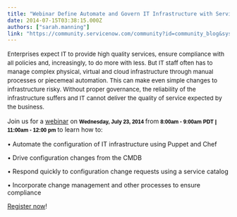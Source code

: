 ```yaml
---
title: "Webinar Define Automate and Govern IT Infrastructure with ServiceNow Configuration Automation"
date: 2014-07-15T03:38:15.000Z
authors: ["sarah.manning"]
link: "https://community.servicenow.com/community?id=community_blog&sys_id=aa5ce6a1dbd0dbc01dcaf3231f961996"
---
```

<p class="p1"><span style="font-size: 10pt; line-height: 1.5em;">Enterprises expect IT to provide high quality services, ensure compliance with all policies and, increasingly, to do more with less. But IT staff often has to manage complex physical, virtual and cloud infrastructure through manual processes or piecemeal automation. This can make even simple changes to infrastructure risky. Without proper governance, the reliability of the infrastructure suffers and IT cannot deliver the quality of service expected by the business.</span></p><p class="p2"></p><p class="p1">Join us for a <a title="fo.servicenow.com/LP=2747" href="http://info.servicenow.com/LP=2747">webinar</a> on <strong style="line-height: 1.5em; font-family: Arial; font-size: 12px; color: #000000;">Wednesday, July 23, 2014 </strong>from<strong style="line-height: 1.5em; font-family: Arial; font-size: 12px; color: #000000;"> </strong><strong style="line-height: 1.5em; font-family: Arial; font-size: 12px; color: #000000;">8:00am - 9:00am PDT | 11:00am - 12:00 pm </strong>to learn how to:</p><p class="p1"></p><p class="p3">• Automate the configuration of IT infrastructure using Puppet and Chef</p><p class="p3">• Drive configuration changes from the CMDB</p><p class="p3">• Respond quickly to configuration change requests using a service catalog</p><p class="p3">• Incorporate change management and other processes to ensure compliance</p><p class="p4"></p><p class="p4"><a title="fo.servicenow.com/LP=2747" href="http://info.servicenow.com/LP=2747">Register now</a>!</p>
